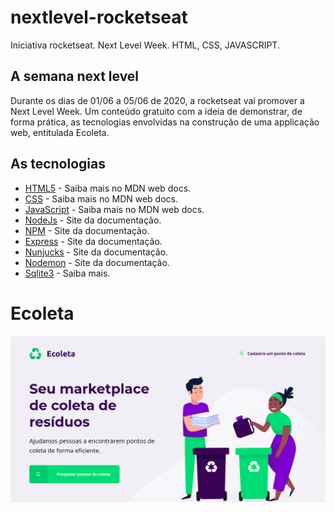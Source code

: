 # nextlevel-rocketseat

Iniciativa rocketseat. Next Level Week. HTML, CSS, JAVASCRIPT.

## A semana next level

Durante os dias de 01/06 a 05/06 de 2020, a rocketseat vai promover
a Next Level Week. Um conteúdo gratuito com a ideia de demonstrar, de
forma prática, as tecnologias envolvidas na construção de uma applicação
web, entitulada Ecoleta.

## As tecnologias

- [HTML5](http://https://developer.mozilla.org/en-US/docs/Web/Guide/HTML/HTML5 "HTML") - Saiba mais no MDN web docs.
- [CSS](https://developer.mozilla.org/en-US/docs/Web/CSS) - Saiba mais no MDN web docs.
- [JavaScript](https://developer.mozilla.org/en-US/docs/Web/JavaScript) - Saiba mais no MDN web docs.
- [NodeJs](https://nodejs.org/en/) - Site da documentação.
- [NPM](https://www.npmjs.com/) - Site da documentação.
- [Express](https://expressjs.com/) - Site da documentação.
- [Nunjucks](https://mozilla.github.io/nunjucks/) - Site da documentação.
- [Nodemon](https://nodemon.io/) - Site da documentação.
- [Sqlite3](https://github.com/mapbox/node-sqlite3/wiki) - Saiba mais.

# Ecoleta

![Print da home page](home.jpg)
